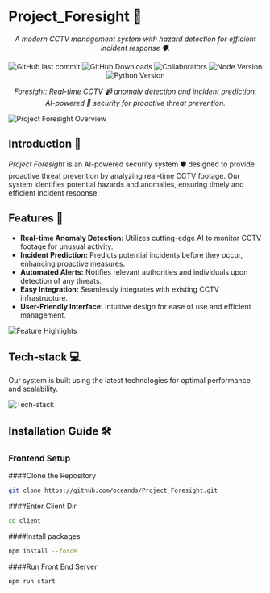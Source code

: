 # Project_Foresight 🚀

<div align="center">

_A modern CCTV management system with hazard detection for efficient incident response 🛡️._

![GitHub last commit](https://img.shields.io/github/last-commit/oceands/Project_Foresight)
![GitHub Downloads](https://img.shields.io/github/downloads/oceands/Project_Foresight/total.svg)
![Collaborators](https://img.shields.io/badge/collaborators-5-blue)
![Node Version](https://img.shields.io/badge/node_version-v18.16.1-red)
![Python Version](https://img.shields.io/badge/python_version-v3.11.4-purple)

_Foresight: Real-time CCTV 📹 anomaly detection and incident prediction. AI-powered 🧠 security for proactive threat prevention._

</div>

![Project Foresight Overview](https://github.com/oceands/Project_Foresight/assets/overview.jpg)

## Introduction 🌟
_Project Foresight_ is an AI-powered security system 🛡️ designed to provide proactive threat prevention by analyzing real-time CCTV footage. Our system identifies potential hazards and anomalies, ensuring timely and efficient incident response.

## Features 🚀
- **Real-time Anomaly Detection:** Utilizes cutting-edge AI to monitor CCTV footage for unusual activity.
- **Incident Prediction:** Predicts potential incidents before they occur, enhancing proactive measures.
- **Automated Alerts:** Notifies relevant authorities and individuals upon detection of any threats.
- **Easy Integration:** Seamlessly integrates with existing CCTV infrastructure.
- **User-Friendly Interface:** Intuitive design for ease of use and efficient management.

![Feature Highlights](https://github.com/oceands/Project_Foresight/assets/features.jpg)

## Tech-stack 💻
Our system is built using the latest technologies for optimal performance and scalability.

![Tech-stack](https://github.com/oceands/Project_Foresight/assets/tech_stack.jpg)

## Installation Guide 🛠️

### Frontend Setup
####Clone the Repository
```sh
git clone https://github.com/oceands/Project_Foresight.git
```
####Enter Client Dir
```sh
cd client
```
####Install packages
```sh
npm install --force
```
####Run Front End Server 
```sh
npm run start
```
